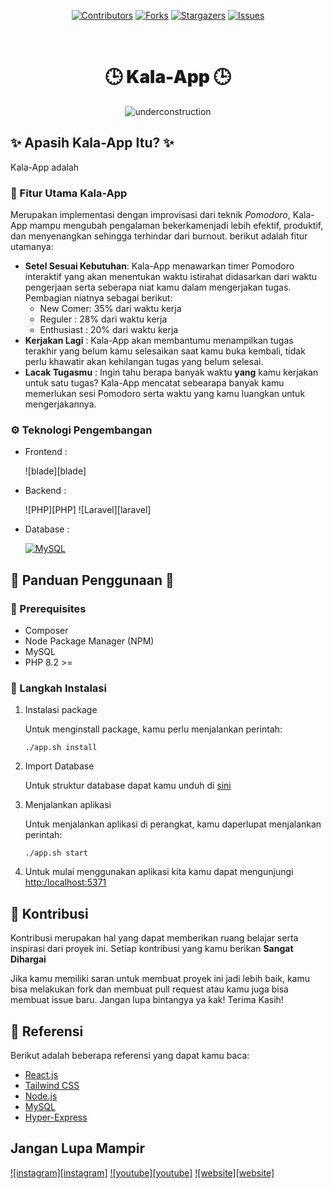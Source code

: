 <div align="center">

[![Contributors][contributors-shield]][contributors-url]
[![Forks][forks-shield]][forks-url]
[![Stargazers][stars-shield]][stars-url]
[![Issues][issues-shield]][issues-url]

<br />

<h1 style="font-weight:900" align="center">🕒 Kala-App 🕒</h1>

![underconstruction][underconstruction]

</div>

## ✨ Apasih Kala-App Itu? ✨

Kala-App adalah 

### 🚀 Fitur Utama Kala-App

Merupakan implementasi dengan improvisasi dari teknik _Pomodoro_, Kala-App mampu mengubah pengalaman bekerkamenjadi lebih efektif, produktif, dan menyenangkan sehingga terhindar dari burnout. berikut adalah fitur utamanya:

-   **Setel Sesuai Kebutuhan**:
    Kala-App menawarkan timer Pomodoro interaktif yang akan menentukan waktu istirahat didasarkan dari waktu pengerjaan serta seberapa niat kamu dalam mengerjakan tugas. Pembagian niatnya sebagai berikut:
    -   New Comer: 35% dari waktu kerja
    -   Reguler : 28% dari waktu kerja
    -   Enthusiast : 20% dari waktu kerja
-   **Kerjakan Lagi** : Kala-App akan membantumu menampilkan tugas terakhir yang belum kamu selesaikan saat kamu buka kembali, tidak perlu khawatir akan kehilangan tugas yang belum selesai.
-   **Lacak Tugasmu** : Ingin tahu berapa banyak waktu **yang** kamu kerjakan untuk satu tugas? Kala-App mencatat sebearapa banyak kamu memerlukan sesi Pomodoro serta waktu yang kamu luangkan untuk mengerjakannya.

### ⚙️ Teknologi Pengembangan

-   Frontend :

    ![blade][blade]
    
-   Backend :

    ![PHP][PHP]
    ![Laravel][laravel]
    
-   Database :

    [![MySQL][MySQL]][MySQL-url]

## 📙 Panduan Penggunaan 📙

### 📝 Prerequisites

-   Composer
-   Node Package Manager (NPM)
-   MySQL
-   PHP 8.2 >=

### 👣 Langkah Instalasi

1. Instalasi package

    Untuk menginstall package, kamu perlu menjalankan perintah:

    ```
    ./app.sh install
    ```

2. Import Database

    Untuk struktur database dapat kamu unduh di [sini](Kala-App.sql)

3. Menjalankan aplikasi

    Untuk menjalankan aplikasi di perangkat, kamu daperlupat menjalankan perintah:

    ```
    ./app.sh start
    ```

4. Untuk mulai menggunakan aplikasi kita kamu dapat mengunjungi [http:/localhost:5371](http:/localhost:5371)

## 🤝 Kontribusi

Kontribusi merupakan hal yang dapat memberikan ruang belajar serta inspirasi dari proyek ini. Setiap kontribusi yang kamu berikan **Sangat Dihargai**

Jika kamu memiliki saran untuk membuat proyek ini jadi lebih baik, kamu bisa melakukan fork dan membuat pull request atau kamu juga bisa membuat issue baru. Jangan lupa bintangya ya kak! Terima Kasih!

## 📙 Referensi

Berikut adalah beberapa referensi yang dapat kamu baca:

-   [React.js](https://reactjs.org/)
-   [Tailwind CSS](https://tailwindcss.com/)
-   [Node.js](https://nodejs.org/en)
-   [MySQL](https://www.mysql.com/)
-   [Hyper-Express](https://github.com/kartikk221/hyper-express)

## Jangan Lupa Mampir

[![instagram][instagram]](instagram.com/dea.afrizal)
[![youtube][youtube]](https://www.youtube.com/@deaafrizal)
[![website][website]](https://www.deaafrizal.com)

<!-- MARKDOWN LINKS & IMAGES -->

[Tailwind-url]: https://tailwindcss.com/
[TailwindCSS]: https://img.shields.io/badge/tailwindcss-0F172A?&style=for-the-badge&logo=tailwindcss&logoColor=61DAFB
[MySQL-url]: https://www.mysql.com/
[MySQL]: https://img.shields.io/badge/MySQL-00000F?style=for-the-badge&logo=mysql&logoColor=white
[NodeJS-url]: https://nodejs.org/en
[NodeJS]: https://img.shields.io/badge/Node.js-43853D?style=for-the-badge&logo=node.js&logoColor=white
[javascript]: https://img.shields.io/badge/JavaScript-F7DF1E?style=for-the-badge&logo=javascript&logoColor=black
[underconstruction]: https://img.shields.io/badge/Status-WIP-FFFF00?style=for-the-badge&logoColor=FFFF00
[contributors-shield]: https://img.shields.io/github/contributors/al-kawsar/Kala-App.svg?style=for-the-badge
[contributors-url]: https://github.com/al-kawsar/Kala-App/graphs/contributors
[forks-shield]: https://img.shields.io/github/forks/al-kawsar/Kala-App.svg?style=for-the-badge
[forks-url]: https://github.com/al-kawsar/Kala-App/network/members
[stars-shield]: https://img.shields.io/github/stars/al-kawsar/Kala-App.svg?style=for-the-badge
[stars-url]: https://github.com/al-kawsar/Kala-App/stargazers
[issues-shield]: https://img.shields.io/github/issues/al-kawsar/Kala-App.svg?style=for-the-badge
[issues-url]: https://github.com/al-kawsar/Kala-App/issues
